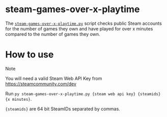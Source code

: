# steam-games-over-x-playtime

The [`steam-games-over-x-playtime.py`](./steam-games-over-x-playtime.py) script checks public Steam accounts for the number of games they own and have played for over x minutes compared to the number of games they own.

# How to use

>[!NOTE]
>You will need a valid Steam Web API Key from https://steamcommunity.com/dev

Run `py steam-games-over-x-playtime.py {steam web api key} {steamids} {x minutes}`.

`{steamids}` are 64 bit SteamIDs separated by commas.
